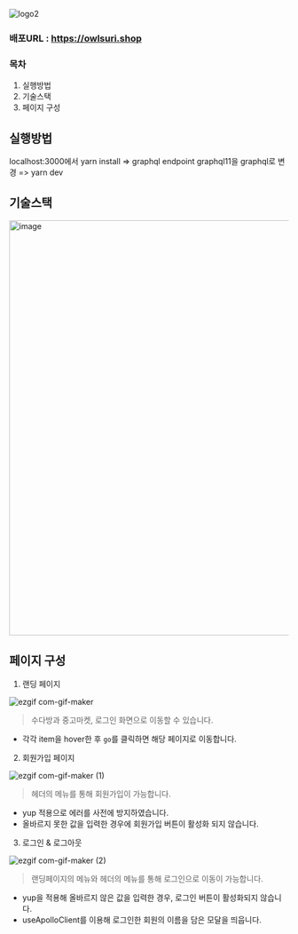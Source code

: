![logo2](https://user-images.githubusercontent.com/98316357/176988550-3d00f611-32c6-4625-b3c4-6b8d1b384a54.png)

### 배포URL : https://owlsuri.shop

### 목차
1. 실행방법
2. 기술스택
3. 페이지 구성

## 실행방법
localhost:3000에서 yarn install => graphql endpoint graphql11을 graphql로 변경 => yarn dev

## 기술스택
<img width="748" alt="image" src="https://user-images.githubusercontent.com/98316357/177791989-f1e0ae64-8a00-4506-8c2f-8369cafee073.png">

## 페이지 구성
1. 랜딩 페이지

![ezgif com-gif-maker](https://user-images.githubusercontent.com/98316357/177793417-30de3adf-a397-445a-bd19-d29a9f831ab7.gif)
> 수다방과 중고마켓, 로그인 화면으로 이동할 수 있습니다.
- 각각 item을 hover한 후 `go`를 클릭하면 해당 페이지로 이동합니다.

2. 회원가입 페이지

![ezgif com-gif-maker (1)](https://user-images.githubusercontent.com/98316357/177796784-ffc338d8-7127-42d9-aac4-c08b1b519c34.gif)
> 헤더의 메뉴를 통해 회원가입이 가능합니다.
- yup 적용으로 에러를 사전에 방지하였습니다. 
- 올바르지 못한 값을 입력한 경우에 회원가입 버튼이 활성화 되지 않습니다.

3. 로그인 & 로그아웃

![ezgif com-gif-maker (2)](https://user-images.githubusercontent.com/98316357/177797847-57e084fb-06e1-4850-ac20-0ab99b02afbd.gif)
> 랜딩페이지의 메뉴와 헤더의 메뉴를 통해 로그인으로 이동이 가능합니다.
- yup을 적용해 올바르지 않은 값을 입력한 경우, 로그인 버튼이 활성화되지 않습니다.
- useApolloClient를 이용해 로그인한 회원의 이름을 담은 모달을 띄웁니다.
